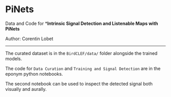 # PiNets

Data and Code for ***Intrinsic Signal Detection and Listenable Maps with PiNets**

Author: Corentin Lobet

---

The curated dataset is in the `BirdCLEF/data/` folder alongside the trained models. 

The code for `Data Curation` and `Training and Signal Detection` are in the eponym python notebooks. 

The second notebook can be used to inspect the detected signal both visually and aurally.